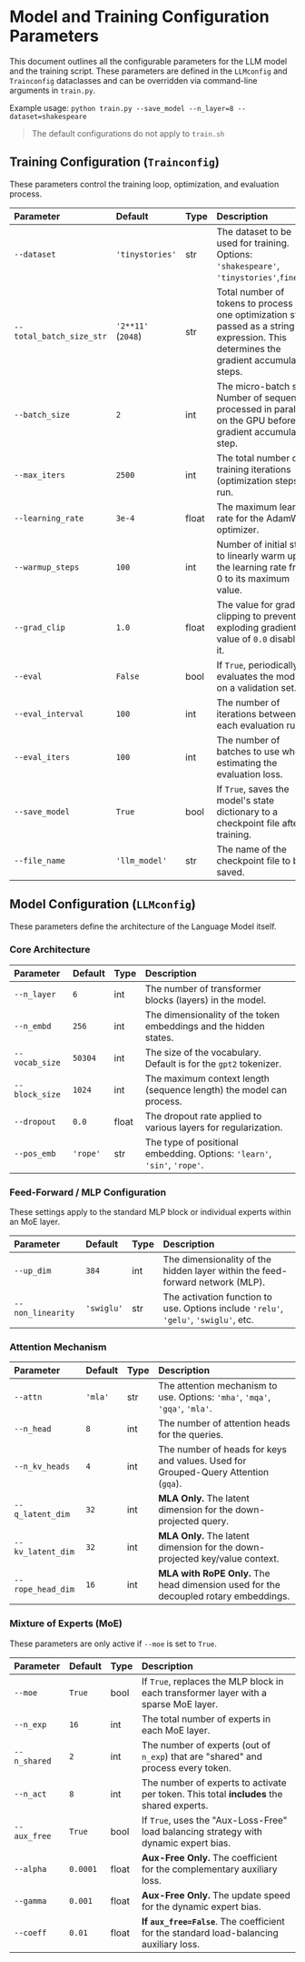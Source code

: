 # Model and Training Configuration Parameters

This document outlines all the configurable parameters for the LLM model and the training script. These parameters are defined in the `LLMconfig` and `Trainconfig` dataclasses and can be overridden via command-line arguments in `train.py`.

Example usage: `python train.py --save_model --n_layer=8 --dataset=shakespeare`

> The default configurations do not apply to `train.sh`

## Training Configuration (`Trainconfig`)

These parameters control the training loop, optimization, and evaluation process.

| Parameter | Default | Type | Description |
| :--- | :--- | :--- | :--- |
| `--dataset` | `'tinystories'` | str | The dataset to be used for training. Options: `'shakespeare'`, `'tinystories'`,`fineweb`. |
| `--total_batch_size_str`| `'2**11'` (`2048`) | str | Total number of tokens to process in one optimization step, passed as a string expression. This determines the gradient accumulation steps. |
| `--batch_size` | `2` | int | The micro-batch size. Number of sequences processed in parallel on the GPU before a gradient accumulation step. |
| `--max_iters` | `2500` | int | The total number of training iterations (optimization steps) to run. |
| `--learning_rate` | `3e-4` | float | The maximum learning rate for the AdamW optimizer. |
| `--warmup_steps` | `100` | int | Number of initial steps to linearly warm up the learning rate from 0 to its maximum value. |
| `--grad_clip` | `1.0` | float | The value for gradient clipping to prevent exploding gradients. A value of `0.0` disables it. |
| `--eval` | `False` | bool | If `True`, periodically evaluates the model on a validation set. |
| `--eval_interval` | `100` | int | The number of iterations between each evaluation run. |
| `--eval_iters` | `100` | int | The number of batches to use when estimating the evaluation loss. |
| `--save_model` | `True` | bool | If `True`, saves the model's state dictionary to a checkpoint file after training. |
| `--file_name` | `'llm_model'` | str | The name of the checkpoint file to be saved. |

## Model Configuration (`LLMconfig`)

These parameters define the architecture of the Language Model itself.

### Core Architecture

| Parameter | Default | Type | Description |
| :--- | :--- | :--- | :--- |
| `--n_layer` | `6` | int | The number of transformer blocks (layers) in the model. |
| `--n_embd` | `256` | int | The dimensionality of the token embeddings and the hidden states. |
| `--vocab_size` | `50304` | int | The size of the vocabulary. Default is for the `gpt2` tokenizer. |
| `--block_size` | `1024` | int | The maximum context length (sequence length) the model can process. |
| `--dropout` | `0.0` | float | The dropout rate applied to various layers for regularization. |
| `--pos_emb` | `'rope'` | str | The type of positional embedding. Options: `'learn'`, `'sin'`, `'rope'`. |

### Feed-Forward / MLP Configuration

These settings apply to the standard MLP block or individual experts within an MoE layer.

| Parameter | Default | Type | Description |
| :--- | :--- | :--- | :--- |
| `--up_dim` | `384` | int | The dimensionality of the hidden layer within the feed-forward network (MLP). |
| `--non_linearity` | `'swiglu'` | str | The activation function to use. Options include `'relu'`, `'gelu'`, `'swiglu'`, etc. |

### Attention Mechanism

| Parameter | Default | Type | Description |
| :--- | :--- | :--- | :--- |
| `--attn` | `'mla'` | str | The attention mechanism to use. Options: `'mha'`, `'mqa'`, `'gqa'`, `'mla'`. |
| `--n_head` | `8` | int | The number of attention heads for the queries. |
| `--n_kv_heads` | `4` | int | The number of heads for keys and values. Used for Grouped-Query Attention (`gqa`). |
| `--q_latent_dim` | `32` | int | **MLA Only.** The latent dimension for the down-projected query. |
| `--kv_latent_dim`| `32` | int | **MLA Only.** The latent dimension for the down-projected key/value context. |
| `--rope_head_dim`| `16` | int | **MLA with RoPE Only.** The head dimension used for the decoupled rotary embeddings. |

### Mixture of Experts (MoE)

These parameters are only active if `--moe` is set to `True`.

| Parameter | Default | Type | Description |
| :--- | :--- | :--- | :--- |
| `--moe` | `True` | bool | If `True`, replaces the MLP block in each transformer layer with a sparse MoE layer. |
| `--n_exp` | `16` | int | The total number of experts in each MoE layer. |
| `--n_shared` | `2` | int | The number of experts (out of `n_exp`) that are "shared" and process every token. |
| `--n_act` | `8` | int | The number of experts to activate per token. This total **includes** the shared experts. |
| `--aux_free` | `True` | bool | If `True`, uses the "Aux-Loss-Free" load balancing strategy with dynamic expert bias. |
| `--alpha` | `0.0001` | float | **Aux-Free Only.** The coefficient for the complementary auxiliary loss. |
| `--gamma` | `0.001` | float | **Aux-Free Only.** The update speed for the dynamic expert bias. |
| `--coeff` | `0.01` | float | **If `aux_free=False`**. The coefficient for the standard load-balancing auxiliary loss. |